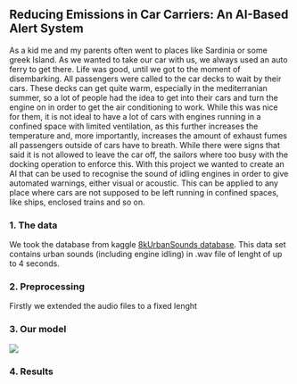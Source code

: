 ## Reducing Emissions in Car Carriers: An AI-Based Alert System

As a kid me and my parents often went to places like Sardinia or some greek Island. As we wanted to take our car with us, we always used an auto ferry to get there. Life was good, until we got to the moment of disembarking. All passengers were called to the car decks to wait by their cars. These decks can get quite warm, especially in the mediterranian summer, so a lot of people had the idea to get into their cars and turn the engine on in order to get the air conditioning to work. While this was nice for them, it is not ideal to have a lot of cars with engines running in a confined space with limited ventilation, as this further increases the temperature and, more importantly, increases the amount of exhaust fumes all passengers outside of cars have to breath. While there were signs that said it is not allowed to leave the car off, the sailors where too busy with the docking operation to enforce this.
With this project we wanted to create an AI that can be used to recognise the sound of idling engines in order to give automated warnings, either visual or acoustic. This can be applied to any place where cars are not supposed to be left running in confined spaces, like ships, enclosed trains and so on.


### 1. The data
We took the database from kaggle [8kUrbanSounds database](https://www.kaggle.com/datasets/chrisfilo/urbansound8k). This data set contains urban sounds (including engine idling) in .wav file of lenght of up to 4 seconds.

### 2. Preprocessing

Firstly we extended the audio files to a fixed lenght

### 3. Our model

<img src="images/dummy_thumbnail.jpg?raw=true"/>

### 4. Results
